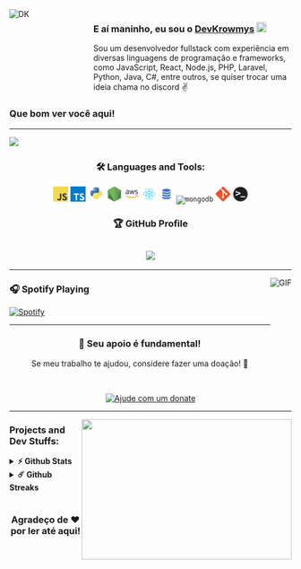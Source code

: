 
<img align="left" width="150" height="150" alt="DK" src="https://i.imgur.com/xjJMlen.png"/>

<h3> E aí maninho, eu sou o <a href="https://github.com/devkrowmys">DevKrowmys</a> <img width="18px" height="18" src="https://i.imgur.com/DloFx9W.gif"/> </h3>

Sou um desenvolvedor fullstack com experiência em diversas linguagens de programação e frameworks, como JavaScript, React, Node.js, PHP, Laravel, Python, Java, C#, entre outros, se quiser trocar uma ideia chama no discord ✌️
### Que bom ver você aqui! 
<hr>

<img src="https://i.imgur.com/R6FlzQQ.png"/>
<div align="center">
  <h3>🛠️ Languages and Tools:</h3>
  <code><img height="27" src="https://raw.githubusercontent.com/github/explore/80688e429a7d4ef2fca1e82350fe8e3517d3494d/topics/javascript/javascript.png" alt="javascript"></code>
  <code><img height="27" src="https://raw.githubusercontent.com/github/explore/80688e429a7d4ef2fca1e82350fe8e3517d3494d/topics/typescript/typescript.png" alt="typescript"></code>
  <code><img height="30" src="https://raw.githubusercontent.com/github/explore/80688e429a7d4ef2fca1e82350fe8e3517d3494d/topics/python/python.png" alt="python"></code>
  <code><img height="27" src="https://raw.githubusercontent.com/github/explore/80688e429a7d4ef2fca1e82350fe8e3517d3494d/topics/nodejs/nodejs.png" alt="nodejs"></code>
  <code><img height="27" src="https://raw.githubusercontent.com/github/explore/80688e429a7d4ef2fca1e82350fe8e3517d3494d/topics/aws/aws.png" alt="aws"></code>
  <code><img height="27" src="https://raw.githubusercontent.com/github/explore/80688e429a7d4ef2fca1e82350fe8e3517d3494d/topics/react/react.png" alt="react"></code>
  <code><img height="27" src="https://raw.githubusercontent.com/github/explore/80688e429a7d4ef2fca1e82350fe8e3517d3494d/topics/sql/sql.png" alt="sql"></code>
  <code><img height="27" src="https://encrypted-tbn0.gstatic.com/images?q=tbn%3AANd9GcSTTzPAw-55ssm1Im594xYZ9eRQu2JylrkYLg&usqp=CAU" alt="mongodb"></code>
  <code><img height="27" src="https://raw.githubusercontent.com/devicons/devicon/master/icons/git/git-original.svg" alt="git"></code>
  <code><img height="27" src="https://raw.githubusercontent.com/github/explore/80688e429a7d4ef2fca1e82350fe8e3517d3494d/topics/terminal/terminal.png" alt="terminal"></code>
</div>

<!-- Profile Trophy -->
<div align="center">
	<h3>🏆 GitHub Profile</h3><br>
<a href="https://github.com/ryo-ma/github-profile-trophy">
  <img width=800 src="https://github-profile-trophy.vercel.app/?username=devkrowmys&column=8&theme=darkhub&no-frame=true&no-bg=true"/>
</a>
</div>

<hr>

<img align="right" alt="GIF" height="170px" src="https://media.giphy.com/media/J5B1Y8QZnzXXbLQIBu/giphy.gif" />

<h3>🎧 Spotify Playing</h3>

[![Spotify](https://novatorem-kyzbk7wxl-bardiesel.vercel.app/api/spotify)](https://open.spotify.com/intl-pt/artist/53XhwfbYqKCa1cC15pYq2q)

---

<div align="center">
  <h3>🤝 Seu apoio é fundamental!</strong></h3>
  <p>Se meu trabalho te ajudou, considere fazer uma doação! 💖</p><br>

<a href="https://www.buymeacoffee.com/iampavangandhi" target="_blank"><img src="https://cdn.buymeacoffee.com/buttons/v2/default-yellow.png" alt="Ajude com um donate" height="60px" width="217px" ></a>
</div>
<hr>
<img align="right" height="250" width="375" alt="" src="https://raw.githubusercontent.com/iampavangandhi/iampavangandhi/master/gifs/coder.gif" />

### Projects and Dev Stuffs:

<details>
  <summary><b>⚡ Github Stats</b></summary>

  <br />
  <img height="180em" src="https://github-readme-stats.vercel.app/api?username=devkrowmys&show_icons=true&hide_border=true&&count_private=true&include_all_commits=true" />
  <img height="180em" src="https://github-readme-stats.vercel.app/api/top-langs/?username=devkrowmys&exclude_repo=KNN-Image-Classification&show_icons=true&hide_border=true&layout=compact&langs_count=8"/>
</details>

<details>
  <summary><b>☄️ Github Streaks</b></summary>

  <br />
  <img height="180em" src="https://github-readme-streak-stats.herokuapp.com/?user=iampavangandhi&hide_border=true" />
</details>


#

<div align="center">

### Agradeço de ❤️ por ler até aqui!

</div>
